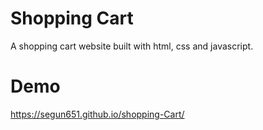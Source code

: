 # Shopping Cart

A shopping  cart website built with html, css and javascript.

# Demo 
https://segun651.github.io/shopping-Cart/
